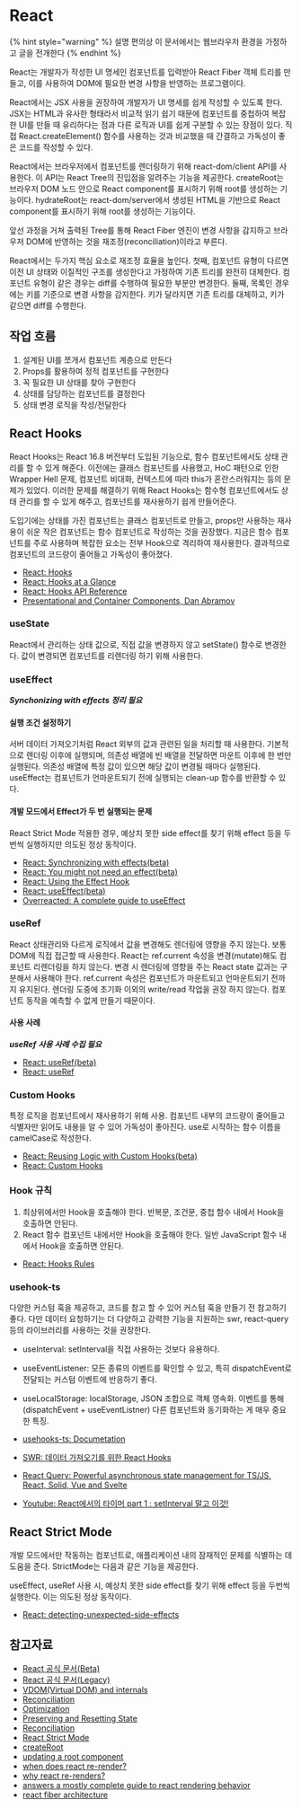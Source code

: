 # React

{% hint style="warning" %}
설명 편의상 이 문서에서는 웹브라우저 환경을 가정하고 글을 전개한다
{% endhint %}

React는 개발자가 작성한 UI 명세인 컴포넌트를 입력받아 React Fiber 객체 트리를 만들고, 이를 사용하여 DOM에 필요한 변경 사항을 반영하는 프로그램이다.

React에서는 JSX 사용을 권장하여 개발자가 UI 명세를 쉽게 작성할 수 있도록 한다. JSX는 HTML과 유사한 형태라서 비교적 읽기 쉽기 때문에 컴포넌트를 중첩하여 복잡한 UI를 만들 때 유리하다는 점과 다른 로직과 UI를 쉽게 구분할 수 있는 장점이 있다. 직접 React.createElement() 함수를 사용하는 것과 비교했을 때 간결하고 가독성이 좋은 코드를 작성할 수 있다.

React에서는 브라우저에서 컴포넌트를 렌더링하기 위해 react-dom/client API를 사용한다. 이 API는 React Tree의 진입점을 알려주는 기능을 제공한다. createRoot는 브라우저 DOM 노드 안으로 React component를 표시하기 위해 root를 생성하는 기능이다. hydrateRoot는 react-dom/server에서 생성된 HTML을 기반으로 React component를 표시하기 위해 root를 생성하는 기능이다.

앞선 과정을 거쳐 출력된 Tree를 통해 React Fiber 엔진이 변경 사항을 감지하고 브라우저 DOM에 반영하는 것을 재조정(reconciliation)이라고 부른다.

React에서는 두가지 핵심 요소로 재조정 효율을 높인다. 첫째, 컴포넌트 유형이 다르면 이전 UI 상태와 이질적인 구조를 생성한다고 가정하여 기존 트리를 완전히 대체한다. 컴포넌트 유형이 같은 경우는 diff를 수행하여 필요한 부분만 변경한다. 둘째, 목록인 경우에는 키를 기준으로 변경 사항을 감지한다. 키가 달라지면 기존 트리를 대체하고, 키가 같으면 diff를 수행한다.

## 작업 흐름

1. 설계된 UI를 쪼개서 컴포넌트 계층으로 만든다
2. Props를 활용하여 정적 컴포넌트를 구현한다
3. 꼭 필요한 UI 상태를 찾아 구현한다
4. 상태를 담당하는 컴포넌트를 결정한다
5. 상태 변경 로직을 작성/전달한다

## React Hooks

React Hooks는 React 16.8 버전부터 도입된 기능으로, 함수 컴포넌트에서도 상태 관리를 할 수 있게 해준다. 이전에는 클래스 컴포넌트를 사용했고, HoC 패턴으로 인한 Wrapper Hell 문제, 컴포넌트 비대화, 컨텍스트에 따라 this가 혼란스러워지는 등의 문제가 있었다. 이러한 문제를 해결하기 위해 React Hooks는 함수형 컴포넌트에서도 상태 관리를 할 수 있게 해주고, 컴포넌트를 재사용하기 쉽게 만들어준다.

도입기에는 상태를 가진 컴포넌트는 클래스 컴포넌트로 만들고, props만 사용하는 재사용이 쉬운 작은 컴포넌트는 함수 컴포넌트로 작성하는 것을 권장했다. 지금은 함수 컴포넌트를 주로 사용하며 복잡한 요소는 전부 Hook으로 격리하여 재사용한다. 결과적으로 컴포넌트의 코드량이 줄어들고 가독성이 좋아졌다.

- [React: Hooks](https://ko.reactjs.org/docs/hooks-intro.html)
- [React: Hooks at a Glance](https://ko.reactjs.org/docs/hooks-overview.html)
- [React: Hooks API Reference](https://ko.reactjs.org/docs/hooks-reference.html)
- [Presentational and Container Components, Dan Abramov](https://medium.com/@dan_abramov/smart-and-dumb-components-7ca2f9a7c7d0)

### useState

React에서 관리하는 상태 값으로, 직접 값을 변경하지 않고 setState() 함수로 변경한다. 값이 변경되면 컴포넌트를 리렌더링 하기 위해 사용한다.

### useEffect

***Synchonizing with effects 정리 필요***

#### 실행 조건 설정하기

서버 데이터 가져오기처럼 React 외부의 값과 관련된 일을 처리할 때 사용한다. 기본적으로 렌더링 이후에 실행되며, 의존성 배열에 빈 배열을 전달하면 마운트 이후에 한 번만 실행된다. 의존성 배열에 특정 값이 있으면 해당 값이 변경될 때마다 실행된다. useEffect는 컴포넌트가 언마운트되기 전에 실행되는 clean-up 함수를 반환할 수 있다.

#### 개발 모드에서 Effect가 두 번 실행되는 문제

React Strict Mode 적용한 경우, 예상치 못한 side effect를 찾기 위해 effect 등을 두번씩 실행하지만 의도된 정상 동작이다.

- [React: Synchronizing with effects(beta)](https://react.dev/learn/synchronizing-with-effects)
- [React: You might not need an effect(beta)](https://react.dev/learn/you-might-not-need-an-effect)
- [React: Using the Effect Hook](https://ko.reactjs.org/docs/hooks-effect.html)
- [React: useEffect(beta)](https://react.dev/reference/react/useEffect)
- [Overreacted: A complete guide to useEffect](https://overreacted.io/ko/a-complete-guide-to-useeffect/)

### useRef

React 상태관리와 다르게 로직에서 값을 변경해도 렌더링에 영향을 주지 않는다. 보통 DOM에 직접 접근할 때 사용한다.
React는 ref.current 속성을 변경(mutate)해도 컴포넌트 리렌더링을 하지 않는다. 변경 시 렌더링에 영향을 주는 React state 값과는 구분해서 사용해야 한다. ref.current 속성은 컴포넌트가 마운트되고 언마운트되기 전까지 유지된다. 렌더링 도중에 초기화 이외의 write/read 작업을 권장 하지 않는다. 컴포넌트 동작을 예측할 수 없게 만들기 때문이다.

#### 사용 사례

***useRef 사용 사례 수집 필요***

- [React: useRef(beta)](https://react.dev/reference/react/useRef)
- [React: useRef](https://ko.reactjs.org/docs/hooks-reference.html#useref)

### Custom Hooks

특정 로직을 컴포넌트에서 재사용하기 위해 사용. 컴포넌트 내부의 코드량이 줄어들고 식별자만 읽어도 내용을 알 수 있어 가독성이 좋아진다. use로 시작하는 함수 이름을 camelCase로 작성한다.

- [React: Reusing Logic with Custom Hooks(beta)](https://react.dev/learn/reusing-logic-with-custom-hooks)
- [React: Custom Hooks](https://ko.reactjs.org/docs/hooks-custom.html)

### Hook 규칙

1. 최상위에서만 Hook을 호출해야 한다. 반복문, 조건문, 중첩 함수 내에서 Hook을 호출하면 안된다.
2. React 함수 컴포넌트 내에서만 Hook을 호출해야 한다. 일반 JavaScript 함수 내에서 Hook을 호출하면 안된다.

- [React: Hooks Rules](https://ko.reactjs.org/docs/hooks-rules.html)

### usehook-ts

다양한 커스텀 훅을 제공하고, 코드를 참고 할 수 있어 커스텀 훅을 만들기 전 참고하기 좋다.
다만 데이터 요청하기는 더 다양하고 강력한 기능을 지원하는 swr, react-query 등의 라이브러리를 사용하는 것을 권장한다.

- useInterval: setInterval을 직접 사용하는 것보다 유용하다.
- useEventListener: 모든 종류의 이벤트를 확인할 수 있고, 특히 dispatchEvent로 전달되는 커스텀 이벤트에 반응하기 좋다.
- useLocalStorage: localStorage, JSON 조합으로 객체 영속화. 이벤트를 통해(dispatchEvent + useEventListner) 다른 컴포넌트와 동기화하는 게 매우 중요한 특징.

- [usehooks-ts: Documetation](https://usehooks-ts.com/)
- [SWR: 데이터 가져오기를 위한 React Hooks](https://swr.vercel.app/ko)
- [React Query: Powerful asynchronous state management for TS/JS, React, Solid, Vue and Svelte](https://tanstack.com/query/latest)
- [Youtube: React에서의 타이머 part 1 : setInterval 말고 이것!](https://www.youtube.com/watch?v=2tUdyY5uBSw)

## React Strict Mode

개발 모드에서만 작동하는 컴포넌트로, 애플리케이션 내의 잠재적인 문제를 식별하는 데 도움을 준다. StrictMode는 다음과 같은 기능을 제공한다.

useEffect, useRef 사용 시, 예상치 못한 side effect를 찾기 위해 effect 등을 두번씩 실행한다. 이는 의도된 정상 동작이다.

- [React: detecting-unexpected-side-effects](https://ko.reactjs.org/docs/strict-mode.html#detecting-unexpected-side-effects)

## 참고자료

- [React 공식 문서(Beta)](https://beta.reactjs.org/)
- [React 공식 문서(Legacy)](https://ko.reactjs.org/)
- [VDOM(Virtual DOM) and internals](https://ko.reactjs.org/docs/faq-internals.html)
- [Reconciliation](https://ko.reactjs.org/docs/reconciliation.html)
- [Optimization](https://ko.reactjs.org/docs/optimizing-performance.html)
- [Preserving and Resetting State](https://beta.reactjs.org/learn/preserving-and-resetting-state)
- [Reconciliation](https://ko.reactjs.org/docs/reconciliation.html)
- [React Strict Mode](https://ko.reactjs.org/docs/strict-mode.html)
- [createRoot](https://beta.reactjs.org/reference/react-dom/client/createRoot)
- [updating a root component](https://beta.reactjs.org/reference/react-dom/client/createRoot#updating-a-root-component)
- [when does react re-render?](https://velog.io/@surim014/react-rerender)
- [why react re-renders?](https://medium.com/@yujso66/%EB%B2%88%EC%97%AD-%EC%99%9C-%EB%A6%AC%EC%95%A1%ED%8A%B8%EC%97%90%EC%84%9C-%EB%A6%AC%EB%A0%8C%EB%8D%94%EB%A7%81%EC%9D%B4-%EB%B0%9C%EC%83%9D%ED%95%98%EB%8A%94%EA%B0%80-74dd239b0063)
- [answers a mostly complete guide to react rendering behavior](https://velog.io/@superlipbalm/blogged-answers-a-mostly-complete-guide-to-react-rendering-behavior)
- [react fiber architecture](https://github.com/acdlite/react-fiber-architecture)
